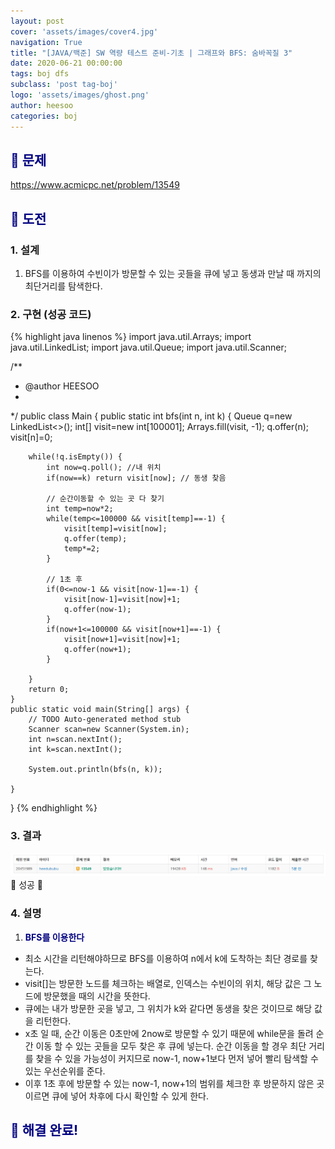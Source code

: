 ```yaml
---
layout: post
cover: 'assets/images/cover4.jpg'
navigation: True
title: "[JAVA/백준] SW 역량 테스트 준비-기초 | 그래프와 BFS: 숨바꼭질 3"
date: 2020-06-21 00:00:00
tags: boj dfs
subclass: 'post tag-boj'
logo: 'assets/images/ghost.png'
author: heesoo
categories: boj
---
```

## <span style="color:navy">👀 문제</span>
<https://www.acmicpc.net/problem/13549>

## <span style="color:navy">👊 도전</span>

### 1. 설계
1. BFS를 이용하여 수빈이가 방문할 수 있는 곳들을 큐에 넣고 동생과 만날 때 까지의 최단거리를 탐색한다.

### 2. 구현 (성공 코드)
{% highlight java linenos %}
import java.util.Arrays;
import java.util.LinkedList;
import java.util.Queue;
import java.util.Scanner;

/**
 * @author HEESOO
 *
 */
public class Main {
	public static int bfs(int n, int k) {
		Queue<Integer> q=new LinkedList<>();
		int[] visit=new int[100001];
		Arrays.fill(visit, -1);
		q.offer(n);
		visit[n]=0;
		
		while(!q.isEmpty()) {
			int now=q.poll(); //내 위치
			if(now==k) return visit[now]; // 동생 찾음
			
			// 순간이동할 수 있는 곳 다 찾기
			int temp=now*2;
			while(temp<=100000 && visit[temp]==-1) {
				visit[temp]=visit[now];
				q.offer(temp);
				temp*=2;
			}
			
			// 1초 후
			if(0<=now-1 && visit[now-1]==-1) {
				visit[now-1]=visit[now]+1;
				q.offer(now-1);
			}
			if(now+1<=100000 && visit[now+1]==-1) {
				visit[now+1]=visit[now]+1;
				q.offer(now+1);
			}
			
		}
		return 0;
	}
	public static void main(String[] args) {
		// TODO Auto-generated method stub
		Scanner scan=new Scanner(System.in);
		int n=scan.nextInt();
		int k=scan.nextInt();
		
		System.out.println(bfs(n, k));
		
	}
}
{% endhighlight %}

### 3. 결과
![실행결과](./assets/images/200621_1.PNG)
🤟 성공 🤟  

### 4. 설명
1. **<span style="color:navy">BFS를 이용한다</span>**
- 최소 시간을 리턴해야하므로 BFS를 이용하여 n에서 k에 도착하는 최단 경로를 찾는다. 
- visit[]는 방문한 노드를 체크하는 배열로, 인덱스는 수빈이의 위치, 해당 값은 그 노드에 방문했을 때의 시간을 뜻한다.
- 큐에는 내가 방문한 곳을 넣고, 그 위치가 k와 같다면 동생을 찾은 것이므로 해당 값을 리턴한다.
- x초 일 때, 순간 이동은 0초만에 2now로 방문할 수 있기 때문에 while문을 돌려 순간 이동 할 수 있는 곳들을 모두 찾은 후 큐에 넣는다. 순간 이동을 할 경우 최단 거리를 찾을 수 있을 가능성이 커지므로 now-1, now+1보다 먼저 넣어 빨리 탐색할 수 있는 우선순위를 준다.
- 이후 1초 후에 방문할 수 있는 now-1, now+1의 범위를 체크한 후 방문하지 않은 곳이르면 큐에 넣어 차후에 다시 확인할 수 있게 한다.

## <span style="color:navy">👏 해결 완료!</span>
